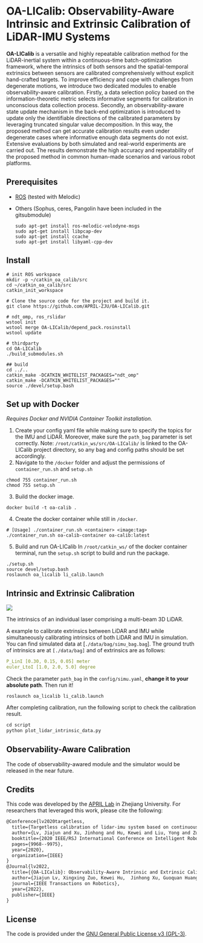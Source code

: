 # OA-LICalib: Observability-Aware Intrinsic and Extrinsic Calibration of LiDAR-IMU Systems

**OA-LICalib** is a versatile and highly repeatable calibration method for the LiDAR-inertial system within a continuous-time batch-optimization framework, where the intrinsics of both sensors and the spatial-temporal extrinsics between sensors are calibrated comprehensively without explicit hand-crafted targets. To improve efficiency and cope with challenges from degenerate motions, we introduce two dedicated modules to enable observability-aware calibration. Firstly, a data selection policy based on the information-theoretic metric selects informative segments for calibration in unconscious data collection process. Secondly, an observability-aware state update mechanism in the back-end optimization is introduced to update only the identifiable directions of the calibrated parameters by leveraging truncated singular value decomposition. In this way, the proposed method can get accurate calibration results even under degenerate cases where informative enough data segments do not exist. Extensive evaluations by both simulated and real-world experiments are carried out. The results demonstrate the high accuracy and repeatability of the proposed method in common human-made scenarios and various robot platforms.

## Prerequisites

- [ROS](http://wiki.ros.org/ROS/Installation) (tested with Melodic)

- Others (Sophus, ceres, Pangolin have been included in the gitsubmodule)

  ```shell
  sudo apt-get install ros-melodic-velodyne-msgs
  sudo apt-get install libpcap-dev
  sudo apt-get install ccache
  sudo apt-get install libyaml-cpp-dev 
  ```

## Install

```
# init ROS workspace
mkdir -p ~/catkin_oa_calib/src
cd ~/catkin_oa_calib/src
catkin_init_workspace

# Clone the source code for the project and build it. 
git clone https://github.com/APRIL-ZJU/OA-LICalib.git

# ndt_omp, ros_rslidar
wstool init
wstool merge OA-LICalib/depend_pack.rosinstall
wstool update

# thirdparty
cd OA-LICalib
./build_submodules.sh

## build
cd ../..
catkin_make -DCATKIN_WHITELIST_PACKAGES="ndt_omp"
catkin_make -DCATKIN_WHITELIST_PACKAGES=""
source ./devel/setup.bash
```
## Set up with Docker
*Requires Docker and NVIDIA Container Toolkit installation.*

1. Create your config yaml file while making sure to specify the topics for the IMU and LiDAR. Moreover, make sure the `path_bag` parameter is set correctly. Note: `/root/catkin_ws/src/OA-LICalib/` is linked to the OA-LICalib project directory, so any bag and config paths should be set accordingly.
2. Navigate to the `/docker` folder and adjust the permissions of `container_run.sh` and `setup.sh`
```
chmod 755 container_run.sh
chmod 755 setup.sh
```
3. Build the docker image.
```
docker build -t oa-calib .
```
4. Create the docker container while still in `/docker`.
```
# [Usage] ./container_run.sh <container> <image:tag>
./container_run.sh oa-calib-container oa-calib:latest
```
5. Build and run OA-LICalib
In `/root/catkin_ws/` of the docker container terminal, run the `setup.sh` script to build and run the package. 
```
./setup.sh
source devel/setup.bash
roslaunch oa_licalib li_calib.launch
```

## Intrinsic and Extrinsic Calibration

![](./data/lidar_intrinsic.png)

The intrinsics of an individual laser comprising a multi-beam 3D LiDAR.

A example to calibrate extrinsics between LiDAR and IMU while simultaneously calibrating intrinsics of both LiDAR and IMU in simulation. You can find simulated data at [`./data/bag/simu_bag.bag`]. 
The ground truth of intrinsics are at `[./data/bag]` and of extrinsics are as follows:

```yaml
P_LinI [0.30, 0.15, 0.05] meter
euler_LtoI [1.0, 2.0, 5.0] degree
```
Check the  parameter `path_bag` in the `config/simu.yaml`, **change it to your absolute path**. Then run it!

```shell
roslaunch oa_licalib li_calib.launch
```

After completing calibration, run the following script to check the calibration result.

```python
cd script
python plot_lidar_intrinsic_data.py
```

## Observability-Aware Calibration

The code of observability-awared module and the simulator would be released in the near future.

## Credits

This code was developed by the [APRIL Lab](https://april.zju.edu.cn/) in Zhejiang University. For researchers that leveraged this work, please cite the
following:

```txt
@Conference{lv2020targetless,
  title={Targetless calibration of lidar-imu system based on continuous-time batch estimation},
  author={Lv, Jiajun and Xu, Jinhong and Hu, Kewei and Liu, Yong and Zuo, Xingxing},
  booktitle={2020 IEEE/RSJ International Conference on Intelligent Robots and Systems (IROS)},
  pages={9968--9975},
  year={2020},
  organization={IEEE}
}
@Journal{lv2022,
  title={{OA-LICalib}: Observability-Aware Intrinsic and Extrinsic Calibration of LiDAR-IMU Systems},
  author={Jiajun Lv, Xingxing Zuo, Kewei Hu,  Jinhong Xu, Guoquan Huang, and Yong Liu},
  journal={IEEE Transactions on Robotics},
  year={2022},
  publisher={IEEE}
}
```

## License

The code is provided under the [GNU General Public License v3 (GPL-3)](https://www.gnu.org/licenses/gpl-3.0.txt).
